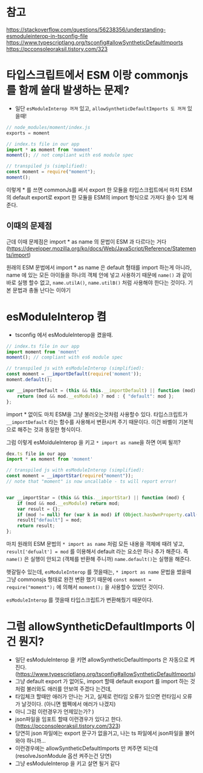 # 참고
https://stackoverflow.com/questions/56238356/understanding-esmoduleinterop-in-tsconfig-file
https://www.typescriptlang.org/tsconfig#allowSyntheticDefaultImports
https://pcconsoleoraksil.tistory.com/323

# 타입스크립트에서 ESM 이랑 commonjs 를 함께 쓸대 발생하는 문제?
- 일단 `esModuleInterop 꺼져` 있고, `allowSyntheticDefaultImports 도 꺼져` 있을때!


```js
// node_modules/moment/index.js
exports = moment
```

```js
// index.ts file in our app
import * as moment from 'moment'
moment(); // not compliant with es6 module spec

// transpiled js (simplified):
const moment = require("moment");
moment();
```

이렇게 * 를 쓰면 commonJs를 써서 export 한 모듈을 타입스크립트에서 마치 ESM의 default export로 export 한 모듈을 ESM의 import 형식으로 가져다 쓸수 있게 해준다. 

## 이때의 문제점
근데 이때 문제점은 import * as name 의 문법이 ESM 과 다르다는 거다 (https://developer.mozilla.org/ko/docs/Web/JavaScript/Reference/Statements/import)

원래의 ESM 문법에서 import * as name 은 default 형태를 import 하는게 아니라, name 에 있는 모든 아이들을 하나의 객체 안에 넣고 사용하기 때문에 `name()` 과 같이 바로 실행 할수 없고, `name.utilA()`, `name.utilB()` 처럼 사용해야 한다는 것이다. 기본 문법과 충돌 난다는 이야기 

# esModuleInterop 켬
- tsconfig 에서 esModuleInterop을 켰을때.
```js
// index.ts file in our app
import moment from 'moment'
moment(); // compliant with es6 module spec

// transpiled js with esModuleInterop (simplified):
const moment = __importDefault(require('moment'));
moment.default();
```
```js
var __importDefault = (this && this.__importDefault) || function (mod) {
    return (mod && mod.__esModule) ? mod : { "default": mod };
};
```

import  * 없이도 마치 ESM을 그냥 불러오는것처럼 사용할수 있다. 타입스크립트가 `__importDefault` 라는 함수를 사용해서 변환시켜 주기 때문이다. 이건 바벨이 기본적으로 해주는 것과 동일한 형식이다. 

그럼 이렇게 esMolduleInterop 을 키고 `* import as name`을 하면 어찌 될끼?

```js
dex.ts file in our app
import * as moment from 'moment'

// transpiled js with esModuleInterop (simplified):
const moment = __importStar(require("moment"));
// note that "moment" is now uncallable - ts will report error!

```

```js

var __importStar = (this && this.__importStar) || function (mod) {
    if (mod && mod.__esModule) return mod;
    var result = {};
    if (mod != null) for (var k in mod) if (Object.hasOwnProperty.call(mod, k)) result[k] = mod[k];
    result["default"] = mod;
    return result;
};

```

마치 원래의 ESM 문법의 `* import as name` 처럼 모든 내용을 객체에 때려 넣고, `result['defualt'] = mod` 를 이용해서 default 라는 요소만 하나 추가 해준다. 즉 `name()` 은 실행이 안되고 (객체를 반환해 주니까) `name.default()`는 실행을 해준다. 

햇갈릴수 있는데, `esModuleInterop` 를 껏을때는, `* import as name` 문법을 썼을때 그냥 commonsjs 형태로 완전 변환 했기 때문에 `const moment = require("moment");` 에 의해서 `moment();` 을 사용할수 있었던 것이다. 

`esModuleInterop` 를 껏을때 타입스크립트가 변환해줬기 때문이다. 

# 그럼 allowSyntheticDefaultImports 이건 뭔지?
- 일단 esModuleInterop 을 키면 allowSyntheticDefaultImports 은 자동으로 켜진다. (https://www.typescriptlang.org/tsconfig#allowSyntheticDefaultImports)
- 그냥 default export 가 없어도, import 할때 default exxport 를 import 하는 것처럼 불러와도 애러를 안보여 주겠다 는건데,
- 타입체크 할때만 애러가 안나는 거고, 실제로 런타임 오류가 있으면 런타임시 오류가 날것이다. (아니면 웹펙에서 애러가 나겠지)
- 아니 그럼 이런경우가 언제있는가? )
- json파일을 임포트 할때 이런경우가 있다고 한다. (https://pcconsoleoraksil.tistory.com/323)
- 당연히 json 파일에는 export 문구가 없을거고, 나는 ts 파일에서 json파일을 불어와야 하니까...
- 이런경우에는 allowSyntheticDefaultImports 만 켜주면 되는데 (resolveJsonModule 옵션 켜주는건 당연)
- 그냥 esModuleInterop 을 키고 살면 될거 같다